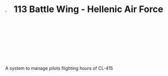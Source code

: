 # <img src="https://user-images.githubusercontent.com/20220057/156535164-c99ee17d-7b28-454f-b39a-9614c1f528a6.png" width="4%" height="4%"> 113 Battle Wing - Hellenic Air Force
 A system to manage pilots flighting hours of CL-415





